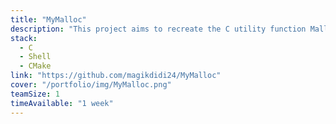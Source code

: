```yaml
---
title: "MyMalloc"
description: "This project aims to recreate the C utility function Malloc using the C language"
stack:
  - C
  - Shell
  - CMake
link: "https://github.com/magikdidi24/MyMalloc"
cover: "/portfolio/img/MyMalloc.png"
teamSize: 1
timeAvailable: "1 week"
---
```

